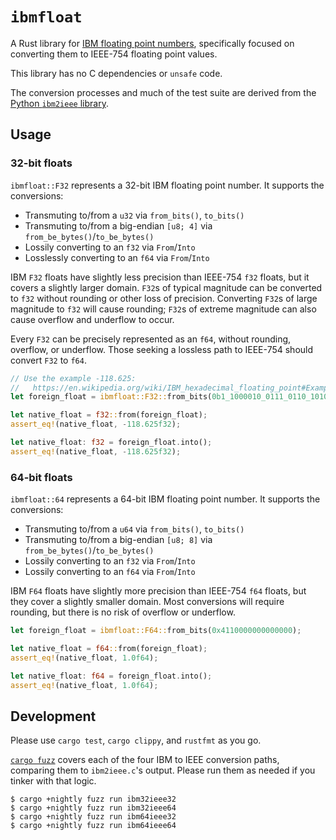 `ibmfloat`
==========

A Rust library for [IBM floating point numbers](https://en.wikipedia.org/wiki/IBM_hexadecimal_floating_point),
specifically focused on converting them to IEEE-754 floating point values.
 
This library has no C dependencies or `unsafe` code.

The conversion processes and much of the test suite are derived from the
[Python `ibm2ieee` library](https://github.com/enthought/ibm2ieee).

## Usage

### 32-bit floats

`ibmfloat::F32` represents a 32-bit IBM floating point number. It supports the conversions:

* Transmuting to/from a `u32` via `from_bits()`, `to_bits()`
* Transmuting to/from a big-endian `[u8; 4]` via `from_be_bytes()`/`to_be_bytes()`
* Lossily converting to an `f32` via `From`/`Into`
* Losslessly converting to an `f64` via `From`/`Into`

IBM `F32` floats have slightly less precision than IEEE-754 `f32` floats, but it covers a slightly larger domain. `F32`s
of typical magnitude can be converted to `f32` without rounding or other loss of precision. Converting `F32`s of large
magnitude to `f32` will cause rounding; `F32`s of extreme magnitude can also cause overflow and underflow to occur.

Every `F32` can be precisely represented as an `f64`, without rounding, overflow, or underflow. Those seeking a lossless
path to IEEE-754 should convert `F32` to `f64`.

```rust
// Use the example -118.625:
//   https://en.wikipedia.org/wiki/IBM_hexadecimal_floating_point#Example
let foreign_float = ibmfloat::F32::from_bits(0b1_1000010_0111_0110_1010_0000_0000_0000);

let native_float = f32::from(foreign_float);
assert_eq!(native_float, -118.625f32);

let native_float: f32 = foreign_float.into();
assert_eq!(native_float, -118.625f32);
```

### 64-bit floats

`ibmfloat::64` represents a 64-bit IBM floating point number. It supports the conversions:

* Transmuting to/from a `u64` via `from_bits()`, `to_bits()`
* Transmuting to/from a big-endian `[u8; 8]` via `from_be_bytes()`/`to_be_bytes()`
* Lossily converting to an `f32` via `From`/`Into`
* Lossily converting to an `f64` via `From`/`Into`

IBM `F64` floats have slightly more precision than IEEE-754 `f64` floats, but they cover a slightly smaller domain. Most
conversions will require rounding, but there is no risk of overflow or underflow.

```rust
let foreign_float = ibmfloat::F64::from_bits(0x4110000000000000);

let native_float = f64::from(foreign_float);
assert_eq!(native_float, 1.0f64);

let native_float: f64 = foreign_float.into();
assert_eq!(native_float, 1.0f64);
```

## Development

Please use `cargo test`, `cargo clippy`, and `rustfmt` as you go.

[`cargo fuzz`](https://github.com/rust-fuzz/cargo-fuzz) covers each of the four IBM to IEEE conversion paths, comparing
them to `ibm2ieee.c`'s output. Please run them as needed if you tinker with that logic.

```console
$ cargo +nightly fuzz run ibm32ieee32
$ cargo +nightly fuzz run ibm32ieee64
$ cargo +nightly fuzz run ibm64ieee32
$ cargo +nightly fuzz run ibm64ieee64
```